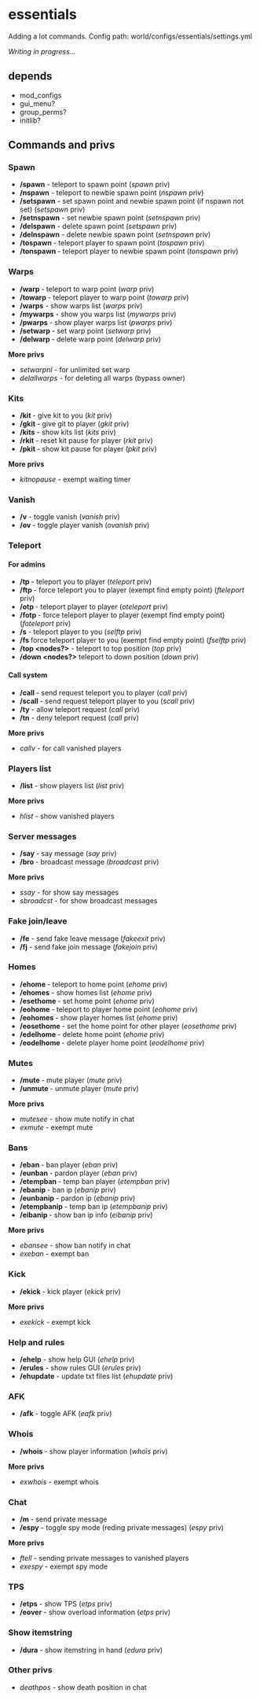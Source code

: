 # essentials

Adding a lot commands. Config path: world/configs/essentials/settings.yml

*Writing in progress...*

## depends

* mod_configs
* gui_menu?
* group_perms?
* initlib?

## Commands and privs

### Spawn

* **/spawn** - teleport to spawn point (*spawn* priv)
* **/nspawn** - teleport to newbie spawn point (*nspawn* priv)
* **/setspawn** - set spawn point and newbie spawn point (if nspawn not set) (*setspawn* priv)
* **/setnspawn** - set newbie spawn point (*setnspawn* priv)
* **/delspawn** - delete spawn point (*setspawn* priv)
* **/delnspawn** - delete newbie spawn point (*setnspawn* priv)
* **/tospawn <player>** - teleport player to spawn point (*tospawn* priv)
* **/tonspawn <player>** - teleport player to newbie spawn point (*tonspawn* priv)

### Warps

* **/warp <warp>** - teleport to warp point (*warp* priv)
* **/towarp <player> <warp>** - teleport player to warp point (*towarp* priv)
* **/warps** - show warps list (*warps* priv)
* **/mywarps** - show you warps list (*mywarps* priv)
* **/pwarps <player>** - show player warps list (*pwarps* priv)
* **/setwarp <warp>** - set warp point (*setwarp* priv)
* **/delwarp <warp>** - delete warp point (*delwarp* priv)

**More privs**

* *setwarpnl* - for unlimited set warp
* *delallwarps* - for deleting all warps (bypass owner)

### Kits

* **/kit <name>** - give kit to you (*kit* priv)
* **/gkit <player> <name>** - give git to player (*gkit* priv)
* **/kits** - show kits list (*kits* priv)
* **/rkit <player> <name>** - reset kit pause for player (*rkit* priv)
* **/pkit <player> <name>** - show kit pause for player (*pkit* priv)

**More privs**

* *kitnopause* - exempt waiting timer

### Vanish

* **/v** - toggle vanish (*vanish* priv)
* **/ov <player>** - toggle player vanish (*ovanish* priv)

### Teleport

#### For admins

* **/tp <player>** - teleport you to player (*teleport* priv)
* **/ftp <player>** - force teleport you to player (exempt find empty point) (*fteleport* priv)
* **/otp <player> <player>** - teleport player to player (*oteleport* priv)
* **/fotp <player> <player>** - force teleport player to player (exempt find empty point) (*foteleport* priv)
* **/s <player>** - teleport player to you (*selftp* priv)
* **/fs <player>** force teleport player to you (exempt find empty point) (*fselftp* priv)
* **/top <nodes?>** - teleport to top position (*top* priv)
* **/down <nodes?>** teleport to down position (*down* priv)

#### Call system

* **/call <player>** - send request teleport you to player (*call* priv)
* **/scall <player>** - send request teleport player to you (*scall* priv)
* **/ty** - allow teleport request (*call* priv)
* **/tn** - deny teleport request (*call* priv)

**More privs**

* *callv* - for call vanished players

### Players list

* **/list** - show players list (*list* priv)

**More privs**

* *hlist* - show vanished players

### Server messages

* **/say <message>** - say message (*say* priv)
* **/bro <message>** - broadcast message (*broadcast* priv)

**More privs**

* *ssay* - for show say messages
* *sbroadcst* - for show broadcast messages

### Fake join/leave

* **/fe** - send fake leave message (*fakeexit* priv)
* **/fj** - send fake join message (*fakejoin* priv)

### Homes

* **/ehome <name>** - teleport to home point (*ehome* priv)
* **/ehomes** - show homes list (*ehome* priv)
* **/esethome <name>** - set home point (*ehome* priv)
* **/eohome <player> <name>** - teleport to player home point (*eohome* priv)
* **/eohomes <player>** - show player homes list (*ehome* priv)
* **/eosethome <player> <name>** - set the home point for other player (*eosethome* priv)
* **/edelhome <name>** - delete home point (*ehome* priv)
* **/eodelhome <player> <name>** - delete player home point (*eodelhome* priv)

### Mutes

* **/mute <player> <time> <reason>** - mute player (*mute* priv)
* **/unmute <player>** - unmute player (*mute* priv)

**More privs**

* *mutesee* - show mute notify in chat
* *exmute* - exempt mute

### Bans

* **/eban <player> <reason>** - ban player (*eban* priv)
* **/eunban <player>** - pardon player (*eban* priv)
* **/etempban <player> <time> <reason>** - temp ban player (*etempban* priv)
* **/ebanip <ip> <reason>** - ban ip (*ebanip* priv)
* **/eunbanip <ip>** - pardon ip (*ebanip* priv)
* **/etempbanip <ip> <time> <ip>** - temp ban ip (*etempbanip* priv)
* **/eibanip <ip>** - show ban ip info (*eibanip* priv)

**More privs**

* *ebansee* - show ban notify in chat
* *exeban* - exempt ban

### Kick

* **/ekick <player> <reason>** - kick player (*ekick* priv)

**More privs**

* *exekick* - exempt kick

### Help and rules

* **/ehelp** - show help GUI (*ehelp* priv)
* **/erules** - show rules GUI (*erules* priv)
* **/ehupdate** - update txt files list (*ehupdate* priv)

### AFK

* **/afk** - toggle AFK (*eafk* priv)

### Whois

* **/whois <player>** - show player information (*whois* priv)

**More privs**

* *exwhois* - exempt whois

### Chat

* **/m <player> <message>** - send private message
* **/espy** - toggle spy mode (reding private messages) (*espy* priv)

**More privs**

* *ftell* - sending private messages to vanished players
* *exespy* - exempt spy mode

### TPS

* **/etps** - show TPS (*etps* priv)
* **/eover** - show overload information (*etps* priv)

### Show itemstring

* **/dura** - show itemstring in hand (*edura* priv)

### Other privs

* *deathpos* - show death position in chat
